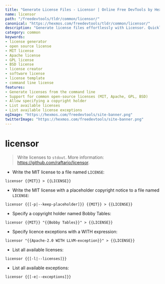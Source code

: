 ```yaml
---
title: "Generate License Files - Licensor | Online Free DevTools by Hexmos"
name: licensor
path: "/freedevtools/tldr/common/licensor/"
canonical: "https://hexmos.com/freedevtools/tldr/common/licensor/"
description: "Generate license files effortlessly with Licensor. Quickly create MIT, Apache, and other open-source licenses. Free online tool, no registration required."
category: common
keywords:
- license generator
- open source license
- MIT license
- Apache license
- GPL license
- BSD license
- license creator
- software license
- license template
- command line license
features:
- Generate licenses from the command line
- Support for common open-source licenses (MIT, Apache, GPL, BSD)
- Allow specifying a copyright holder
- List available licenses
- List available license exceptions
ogImage: "https://hexmos.com/freedevtools/site-banner.png"
twitterImage: "https://hexmos.com/freedevtools/site-banner.png"
---
```


# licensor

> Write licenses to `stdout`.
> More information: <https://github.com/raftario/licensor>.

- Write the MIT license to a file named `LICENSE`:

`licensor {{MIT}} > {{LICENSE}}`

- Write the MIT license with a placeholder copyright notice to a file named `LICENSE`:

`licensor {{[-p|--keep-placeholder]}} {{MIT}} > {{LICENSE}}`

- Specify a copyright holder named Bobby Tables:

`licensor {{MIT}} "{{Bobby Tables}}" > {{LICENSE}}`

- Specify licence exceptions with a WITH expression:

`licensor "{{Apache-2.0 WITH LLVM-exception}}" > {{LICENSE}}`

- List all available licenses:

`licensor {{[-l|--licenses]}}`

- List all available exceptions:

`licensor {{[-e|--exceptions]}}`
